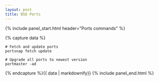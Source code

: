 ```yaml
---
layout: post
title: BSD Ports
---
```


{% include panel_start.html header="Ports commands" %}

{% capture data %}
```
# Fetch and update ports
portsnap fetch update

# Upgrade all ports to newest version
portmaster -ad
```
{% endcapture %}{{ data | markdownify}}
{% include panel_end.html %}
